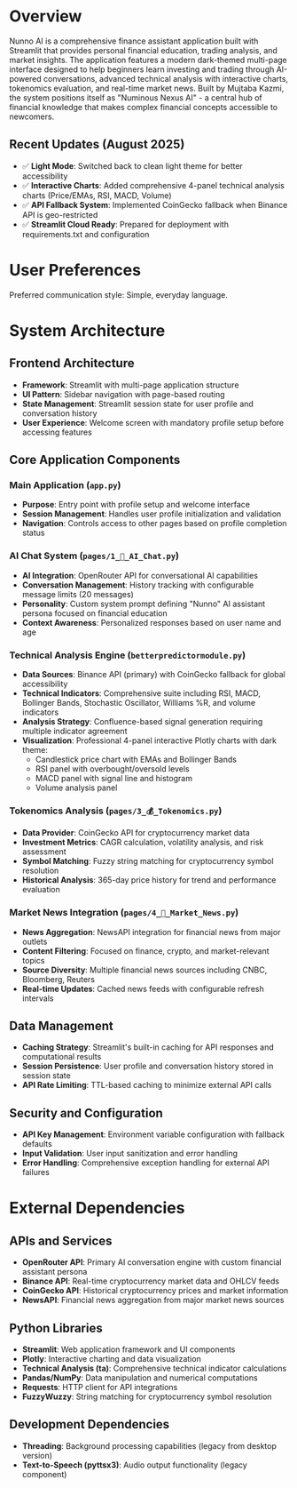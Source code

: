 # Overview

Nunno AI is a comprehensive finance assistant application built with Streamlit that provides personal financial education, trading analysis, and market insights. The application features a modern dark-themed multi-page interface designed to help beginners learn investing and trading through AI-powered conversations, advanced technical analysis with interactive charts, tokenomics evaluation, and real-time market news. Built by Mujtaba Kazmi, the system positions itself as "Numinous Nexus AI" - a central hub of financial knowledge that makes complex financial concepts accessible to newcomers.

## Recent Updates (August 2025)
- ✅ **Light Mode**: Switched back to clean light theme for better accessibility
- ✅ **Interactive Charts**: Added comprehensive 4-panel technical analysis charts (Price/EMAs, RSI, MACD, Volume)
- ✅ **API Fallback System**: Implemented CoinGecko fallback when Binance API is geo-restricted
- ✅ **Streamlit Cloud Ready**: Prepared for deployment with requirements.txt and configuration

# User Preferences

Preferred communication style: Simple, everyday language.

# System Architecture

## Frontend Architecture
- **Framework**: Streamlit with multi-page application structure
- **UI Pattern**: Sidebar navigation with page-based routing
- **State Management**: Streamlit session state for user profile and conversation history
- **User Experience**: Welcome screen with mandatory profile setup before accessing features

## Core Application Components

### Main Application (`app.py`)
- **Purpose**: Entry point with profile setup and welcome interface
- **Session Management**: Handles user profile initialization and validation
- **Navigation**: Controls access to other pages based on profile completion status

### AI Chat System (`pages/1_🔮_AI_Chat.py`)
- **AI Integration**: OpenRouter API for conversational AI capabilities
- **Conversation Management**: History tracking with configurable message limits (20 messages)
- **Personality**: Custom system prompt defining "Nunno" AI assistant persona focused on financial education
- **Context Awareness**: Personalized responses based on user name and age

### Technical Analysis Engine (`betterpredictormodule.py`)
- **Data Sources**: Binance API (primary) with CoinGecko fallback for global accessibility
- **Technical Indicators**: Comprehensive suite including RSI, MACD, Bollinger Bands, Stochastic Oscillator, Williams %R, and volume indicators
- **Analysis Strategy**: Confluence-based signal generation requiring multiple indicator agreement
- **Visualization**: Professional 4-panel interactive Plotly charts with dark theme:
  - Candlestick price chart with EMAs and Bollinger Bands
  - RSI panel with overbought/oversold levels
  - MACD panel with signal line and histogram
  - Volume analysis panel

### Tokenomics Analysis (`pages/3_💰_Tokenomics.py`)
- **Data Provider**: CoinGecko API for cryptocurrency market data
- **Investment Metrics**: CAGR calculation, volatility analysis, and risk assessment
- **Symbol Matching**: Fuzzy string matching for cryptocurrency symbol resolution
- **Historical Analysis**: 365-day price history for trend and performance evaluation

### Market News Integration (`pages/4_📰_Market_News.py`)
- **News Aggregation**: NewsAPI integration for financial news from major outlets
- **Content Filtering**: Focused on finance, crypto, and market-relevant topics
- **Source Diversity**: Multiple financial news sources including CNBC, Bloomberg, Reuters
- **Real-time Updates**: Cached news feeds with configurable refresh intervals

## Data Management
- **Caching Strategy**: Streamlit's built-in caching for API responses and computational results
- **Session Persistence**: User profile and conversation history stored in session state
- **API Rate Limiting**: TTL-based caching to minimize external API calls

## Security and Configuration
- **API Key Management**: Environment variable configuration with fallback defaults
- **Input Validation**: User input sanitization and error handling
- **Error Handling**: Comprehensive exception handling for external API failures

# External Dependencies

## APIs and Services
- **OpenRouter API**: Primary AI conversation engine with custom financial assistant persona
- **Binance API**: Real-time cryptocurrency market data and OHLCV feeds
- **CoinGecko API**: Historical cryptocurrency prices and market information
- **NewsAPI**: Financial news aggregation from major market news sources

## Python Libraries
- **Streamlit**: Web application framework and UI components
- **Plotly**: Interactive charting and data visualization
- **Technical Analysis (ta)**: Comprehensive technical indicator calculations
- **Pandas/NumPy**: Data manipulation and numerical computations
- **Requests**: HTTP client for API integrations
- **FuzzyWuzzy**: String matching for cryptocurrency symbol resolution

## Development Dependencies
- **Threading**: Background processing capabilities (legacy from desktop version)
- **Text-to-Speech (pyttsx3)**: Audio output functionality (legacy component)